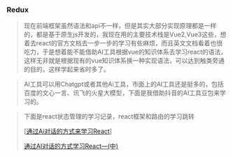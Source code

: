 ###  Redux

> 现在前端框架虽然语法和api不一样，但是其实大部分实现原理都是一样的，都是基于原生js开发的，我现在用的主要技术栈是Vue2,Vue3这些，想着去react的官方文档去一步一步的学习有些麻烦，而且英文文档看着也很吃力，于是想着能不能借助AI工具根据vue的知识体系去学习react的语法，这样无非就是根据现有的vue知识体系换一种实现语法，可以达到触类旁通的目的，这样学起来省时多了。

> AI工具可以用Chatgpt或者其他Ai工具，市面上的AI工具还是挺多的，包括百度的文心一言、讯飞的火星大模型，下面是我借助抖音的AI工具豆包来学习的。

> 下面是react状态管理的学习记录，react框架和路由的学习跳转
>
> [[通过Ai对话的方式来学习React](https://juejin.cn/post/7416970976666894362)]
>
> [通过AI对话的方式学习React—(中)](https://juejin.cn/post/7417521775586836531)



